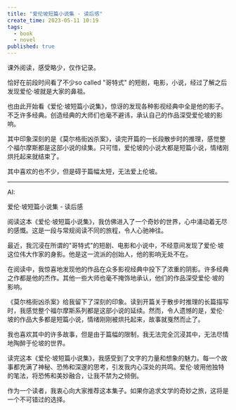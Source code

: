 ```yaml
---
title: "爱伦坡短篇小说集 - 读后感"
create_time: 2023-05-11 10:19
tags:
  - book
  - novel
published: true
---
```


课外阅读，感受略少，仅作记录。

恰好在前段时间看了不少so called "哥特式" 的短剧，电影，小说，经过了解之后发现爱伦·坡就是大家的鼻祖。

也由此开始看《爱伦·坡短篇小说集》，惊讶的发现各种影视经典中全是他的影子。不乏许多经典。创造经典的大师们也毫不避讳，承认自己的作品深受爱伦坡的影响。

其中印象深刻的是《莫尔格街凶杀案》，读完开篇的一长段散步时的推理，感觉整个福尔摩斯都是这部小说的续集。只可惜，爱伦坡的小说大都是短篇小说，情绪刚烘托起来就结束了。

其中喜欢的也不少，但是碍于篇幅太短，无法爱上伦坡。

--- 
AI:

爱伦·坡短篇小说集 - 读后感

阅读这本《爱伦·坡短篇小说集》，我仿佛进入了一个奇妙的世界，心中涌动着无尽的感慨。这是一段与常规阅读不同的旅程，令人心驰神往。

最近，我沉浸在所谓的"哥特式"的短剧、电影和小说中，不经意间发现了爱伦·坡这位伟大作家的身影。他是这一流派的创始人，他的影响无处不在。

在阅读中，我惊喜地发现他的作品在众多影视经典中投下了浓重的阴影。许多经典之作都是他的杰作。其他一些大师也毫不掩饰地承认，他们的作品深受爱伦·坡的影响。

《莫尔格街凶杀案》给我留下了深刻的印象。读到开篇关于散步时推理的长篇描写时，我感觉整个福尔摩斯系列都是这部小说的延续。然而，令人遗憾的是，爱伦·坡的作品大多都是短篇小说，情绪刚刚被烘托起来，故事就戛然而止了。

我也喜欢其中的许多故事，但是由于篇幅的限制，我无法完全沉浸其中，无法尽情地陶醉于伦坡的世界。

读完这本《爱伦·坡短篇小说集》，我感受到了文字的力量和想象的魅力。每一个故事都充满了神秘、恐怖和深邃的思考，引发我内心深处的共鸣。爱伦·坡用他独特的笔法，将恐怖和美妙融合，让我不禁为之倾倒。

作为一个读者，我衷心向大家推荐这本集子。如果你追求文学的奇妙之旅，这将是一个不可错过的选择。

